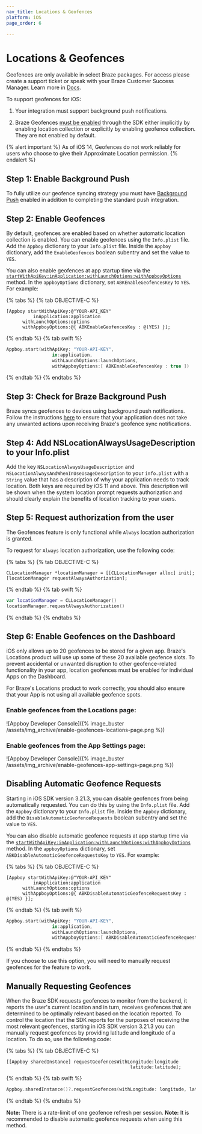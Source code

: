 ```yaml
---
nav_title: Locations & Geofences
platform: iOS
page_order: 6

---
```

# Locations & Geofences

Geofences are only available in select Braze packages. For access please create a support ticket or speak with your Braze Customer Success Manager. Learn more in [Docs]({{site.baseurl}}/developer_guide/platform_integration_guides/fireos/advanced_use_cases/locations_and_geofences/#locations--geofences).

To support geofences for iOS:

1. Your integration must support background push notifications.

2. Braze Geofences [must be enabled][1] through the SDK either implicitly by enabling location collection or explicitly by enabling geofence collection. They are not enabled by default.

{% alert important %}
As of iOS 14, Geofences do not work reliably for users who choose to give their Approximate Location permission.
{% endalert %}

## Step 1: Enable Background Push

To fully utilize our geofence syncing strategy you must have [Background Push][6] enabled in addition to completing the standard push integration.

## Step 2: Enable Geofences

By default, geofences are enabled based on whether automatic location collection is enabled. You can enable geofences using the `Info.plist` file. Add the `Appboy` dictionary to your `Info.plist` file. Inside the `Appboy` dictionary, add the `EnableGeofences` boolean subentry and set the value to `YES`.

 You can also enable geofences at app startup time via the [`startWithApiKey:inApplication:withLaunchOptions:withAppboyOptions`][4] method. In the `appboyOptions` dictionary, set `ABKEnableGeofencesKey` to `YES`. For example:

{% tabs %}
{% tab OBJECTIVE-C %}

```objc
[Appboy startWithApiKey:@"YOUR-API_KEY"
          inApplication:application
      withLaunchOptions:options
      withAppboyOptions:@{ ABKEnableGeofencesKey : @(YES) }];
```

{% endtab %}
{% tab swift %}

```swift
Appboy.start(withApiKey: "YOUR-API-KEY",
                 in:application,
                 withLaunchOptions:launchOptions,
                 withAppboyOptions:[ ABKEnableGeofencesKey : true ])
```

{% endtab %}
{% endtabs %}

## Step 3: Check for Braze Background Push

Braze syncs geofences to devices using background push notifications. Follow the instructions [here][7] to ensure that your application does not take any unwanted actions upon receiving Braze's geofence sync notifications.

## Step 4: Add NSLocationAlwaysUsageDescription to your Info.plist

Add the key `NSLocationAlwaysUsageDescription` and `NSLocationAlwaysAndWhenInUseUsageDescription` to your `info.plist` with a `String` value that has a description of why your application needs to track location. Both keys are required by iOS 11 and above.
This description will be shown when the system location prompt requests authorization and should clearly explain the benefits of location tracking to your users.

## Step 5: Request authorization from the user

The Geofences feature is only functional while `Always` location authorization is granted.

To request for `Always` location authorization, use the following code:

{% tabs %}
{% tab OBJECTIVE-C %}

```objc
CLLocationManager *locationManager = [[CLLocationManager alloc] init];
[locationManager requestAlwaysAuthorization];
```

{% endtab %}
{% tab swift %}

```swift
var locationManager = CLLocationManager()
locationManager.requestAlwaysAuthorization()
```

{% endtab %}
{% endtabs %}

## Step 6: Enable Geofences on the Dashboard

iOS only allows up to 20 geofences to be stored for a given app. Braze's Locations product will use up some of these 20 available geofence slots. To prevent accidental or unwanted disruption to other geofence-related functionality in your app, location geofences must be enabled for individual Apps on the Dashboard.

For Braze's Locations product to work correctly, you should also ensure that your App is not using all available geofence spots.

### Enable geofences from the Locations page:

![Appboy Developer Console]({% image_buster /assets/img_archive/enable-geofences-locations-page.png %})

### Enable geofences from the App Settings page:

![Appboy Developer Console]({% image_buster /assets/img_archive/enable-geofences-app-settings-page.png %})

## Disabling Automatic Geofence Requests

Starting in iOS SDK version 3.21.3, you can disable geofences from being automatically requested. You can do this by using the `Info.plist` file. Add the `Appboy` dictionary to your `Info.plist` file. Inside the `Appboy` dictionary, add the `DisableAutomaticGeofenceRequests` boolean subentry and set the value to `YES`.

 You can also disable automatic geofence requests at app startup time via the [`startWithApiKey:inApplication:withLaunchOptions:withAppboyOptions`][4] method. In the `appboyOptions` dictionary, set `ABKDisableAutomaticGeofenceRequestsKey` to `YES`. For example:

{% tabs %}
{% tab OBJECTIVE-C %}

```objc
[Appboy startWithApiKey:@"YOUR-API_KEY"
          inApplication:application
      withLaunchOptions:options
      withAppboyOptions:@{ ABKDisableAutomaticGeofenceRequestsKey : @(YES) }];
```

{% endtab %}
{% tab swift %}

```swift
Appboy.start(withApiKey: "YOUR-API-KEY",
                 in:application,
                 withLaunchOptions:launchOptions,
                 withAppboyOptions:[ ABKDisableAutomaticGeofenceRequestsKey : true ])
```

{% endtab %}
{% endtabs %}

If you choose to use this option, you will need to manually request geofences for the feature to work.

## Manually Requesting Geofences

When the Braze SDK requests geofences to monitor from the backend, it reports the user's current location and in turn, receives geofences that are determined to be optimally relevant based on the location reported. To control the location that the SDK reports for the purposes of receiving the most relevant geofences, starting in iOS SDK version 3.21.3 you can manually request geofences by providing latitude and longitude of a location. To do so, use the following code:

{% tabs %}
{% tab OBJECTIVE-C %}

```objc
[[Appboy sharedInstance] requestGeofencesWithLongitude:longitude
                                              latitude:latitude];
```

{% endtab %}
{% tab swift %}

```swift
Appboy.sharedInstance()?.requestGeofences(withLongitude: longitude, latitude: latitude)
```

{% endtab %}
{% endtabs %}

__Note:__ There is a rate-limit of one geofence refresh per session.
__Note:__ It is recommended to disable automatic geofence requests when using this method.

[1]: {{site.baseurl}}/developer_guide/platform_integration_guides/ios/analytics/location_tracking/#enabling-automatic-location-tracking
[4]: #customizing-appboy-on-startup
[6]: {{site.baseurl}}/developer_guide/platform_integration_guides/ios/push_notifications/silent_push_notifications/#use-silent-remote-notifications-to-trigger-background-work
[7]: {{site.baseurl}}/developer_guide/platform_integration_guides/ios/push_notifications/customization/#ignoring-brazes-internal-push-notifications
